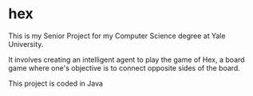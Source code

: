 # hex

This is my Senior Project for my Computer Science degree at Yale University.

It involves creating an intelligent agent to play the game of Hex, a board game
where one's objective is to connect opposite sides of the board.

This project is coded in Java
